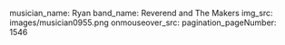 musician_name: Ryan
band_name: Reverend and The Makers
img_src: images/musician0955.png
onmouseover_src: 
pagination_pageNumber: 1546